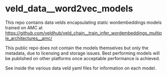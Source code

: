 # veld_data__word2vec_models

This repo contains data velds encapsulating static wordembeddings models trained on AMC at 
https://github.com/veldhub/veld_chain__train_infer_wordembeddings_multiple_architectures__amc/

This public repo does not contain the models themselves but only the metadata, due to licensing and
storage issues. Best performing models will be published on other platforms once acceptable
performance is achieved.

See inside the various data veld yaml files for information on each model.

